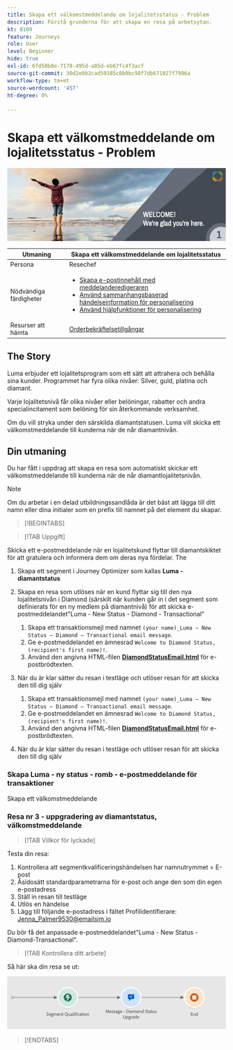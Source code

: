 ```yaml
---
title: Skapa ett välkomstmeddelande om lojalitetsstatus - Problem
description: Förstå grunderna för att skapa en resa på arbetsytan.
kt: 8109
feature: Journeys
role: User
level: Beginner
hide: true
exl-id: 6fd58b8e-7178-495d-a85d-eb67fc4f3acf
source-git-commit: 30d2e0b2cad59385c8b9bc98f7db671027f7906a
workflow-type: tm+mt
source-wordcount: '457'
ht-degree: 0%

---
```


# Skapa ett välkomstmeddelande om lojalitetsstatus - Problem

![AJO Loyalty status welcome email - Challenge Banner](/help/challenges/assets/email-assets/luma-transactional-onboarding-1.png)

| Utmaning | Skapa ett välkomstmeddelande om lojalitetsstatus |
|---|---|
| Persona | Resechef |
| Nödvändiga färdigheter | <ul><li>[Skapa e-postinnehåll med meddelanderedigeraren](https://experienceleague.adobe.com/docs/journey-optimizer-learn/tutorials/create-messages/create-email-content-with-the-message-editor.html?lang=en)</li> <li>[Använd sammanhangsbaserad händelseinformation för personalisering](https://experienceleague.adobe.com/docs/journey-optimizer-learn/tutorials/personalize-content/use-contextual-event-information-for-personalization.html?lang=en)</li><li>[Använd hjälpfunktioner för personalisering](https://experienceleague.adobe.com/docs/journey-optimizer-learn/tutorials/personalize-content/use-helper-functions-for-personalization.html?lang=en)</li></ul> |
| Resurser att hämta | [Orderbekräftelsetillgångar](/help/challenges/assets/email-assets/order-confirmation-assets.zip) |

## The Story

Luma erbjuder ett lojalitetsprogram som ett sätt att attrahera och behålla sina kunder. Programmet har fyra olika nivåer: Silver, guld, platina och diamant.

Varje lojalitetsnivå får olika nivåer eller belöningar, rabatter och andra specialincitament som belöning för sin återkommande verksamhet.

Om du vill stryka under den särskilda diamantstatusen. Luma vill skicka ett välkomstmeddelande till kunderna när de når diamantnivån.

## Din utmaning

Du har fått i uppdrag att skapa en resa som automatiskt skickar ett välkomstmeddelande till kunderna när de når diamantlojalitetsnivån.

>[!NOTE]
> Om du arbetar i en delad utbildningssandlåda är det bäst att lägga till ditt namn eller dina initialer som en prefix till namnet på det element du skapar.

>[!BEGINTABS]

>[!TAB Uppgift]

Skicka ett e-postmeddelande när en lojalitetskund flyttar till diamantskiktet för att gratulera och informera dem om deras nya fördelar. The

1. Skapa ett segment i Journey Optimizer som kallas **Luma - diamantstatus**
2. Skapa en resa som utlöses när en kund flyttar sig till den nya lojalitetsnivån i Diamond (särskilt när kunden går in i det segment som definierats för en ny medlem på diamantnivå) för att skicka e-postmeddelandet&quot;Luma - New Status - Diamond - Transactional&quot;
   1. Skapa ett transaktionsmejl med namnet `(your name)_Luma – New Status – Diamond – Transactional email message`.
   2. Ge e-postmeddelandet en ämnesrad `Welcome to Diamond Status, (recipient's first name)!`.
   3. Använd den angivna HTML-filen **[DiamondStatusEmail.html](/help/challenges/assets/email-assets/DiamondStatusEmail.html)** för e-postbrödtexten.
3. När du är klar sätter du resan i testläge och utlöser resan för att skicka den till dig själv  

   1. Skapa ett transaktionsmejl med namnet `(your name)_Luma – New Status – Diamond – Transactional email message`.
   1. Ge e-postmeddelandet en ämnesrad `Welcome to Diamond Status, (recipient's first name)!`.
   1. Använd den angivna HTML-filen **[DiamondStatusEmail.html](/help/challenges/assets/email-assets/DiamondStatusEmail.html)** för e-postbrödtexten.

1. När du är klar sätter du resan i testläge och utlöser resan för att skicka den till dig själv  

### Skapa Luma - ny status - romb - e-postmeddelande för transaktioner

Skapa ett välkomstmeddelande

### **Resa nr 3 - uppgradering av diamantstatus, välkomstmeddelande**


>[!TAB Villkor för lyckade]

Testa din resa:

1. Kontrollera att segmentkvalificeringshändelsen har namnutrymmet = E-post
1. Åsidosätt standardparametrarna för e-post och ange den som din egen e-postadress
1. Ställ in resan till testläge
1. Utlös en händelse
1. Lägg till följande e-postadress i fältet Profilidentifierare: Jenna_Palmer9530@emailsim.io

Du bör få det anpassade e-postmeddelandet&quot;Luma - New Status - Diamond-Transactional&quot;.

>[!TAB Kontrollera ditt arbete]

Så här ska din resa se ut:

![Diamond-status-upgrade-travel](/help/challenges/assets/journey-luma-diamond-status-upgrade.png)

>[!ENDTABS]
